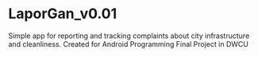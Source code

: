 # LaporGan_v0.01
Simple app for reporting and tracking complaints about city infrastructure and cleanliness. Created for Android Programming Final Project in DWCU
